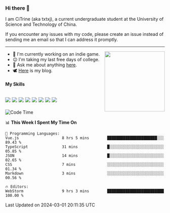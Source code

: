 ### Hi there 👋

I am CiTrine (aka txtxj), a current undergraduate student at the University of Science and Technology of China.

If you encounter any issues with my code, please create an issue instead of sending me an email so that I can address it promptly.

---

<img align="right" height="190" src="http://github-profile-summary-cards.vercel.app/api/cards/stats?username=txtxj&theme=vue">

- 🌱 I'm currently working on an indie game.
- 😉 I'm taking my last free days of college.
- 💬 Ask me about anything [here](https://github.com/txtxj/txtxj/issues).
- 🕊️ [Here](https://txtxj.top) is my blog.

#### My Skills

![](https://img.shields.io/badge/Unity-000000?logo=unity&logoColor=fff)
![](https://img.shields.io/badge/C%23-239120?logo=csharp&logoColor=fff)
![](https://img.shields.io/badge/Python-3e74a2?logo=python&logoColor=fff)
![](https://img.shields.io/badge/C++-65318e?logo=cplusplus&logoColor=fff)
![](https://img.shields.io/badge/C-5654a2?logo=c&logoColor=fff)
![](https://img.shields.io/badge/Vue-4FC08D?logo=vuedotjs&logoColor=fff)
![](https://img.shields.io/badge/Blender-f5792a?logo=blender&logoColor=fff)
![](https://img.shields.io/badge/MS%20SQL-cc2927?logo=microsoftsqlserver&logoColor=fff)
---

<!--START_SECTION:waka-->
![Code Time](http://img.shields.io/badge/Code%20Time-1%2C626%20hrs%2055%20mins-blue)

📊 **This Week I Spent My Time On** 

```text
💬 Programming Languages: 
Vue.js                   8 hrs 5 mins        ██████████████████████░░░   89.43 % 
TypeScript               31 mins             █░░░░░░░░░░░░░░░░░░░░░░░░   05.85 % 
JSON                     14 mins             █░░░░░░░░░░░░░░░░░░░░░░░░   02.65 % 
CSS                      7 mins              ░░░░░░░░░░░░░░░░░░░░░░░░░   01.34 % 
Markdown                 3 mins              ░░░░░░░░░░░░░░░░░░░░░░░░░   00.56 % 

🔥 Editors: 
WebStorm                 9 hrs 3 mins        █████████████████████████   100.00 % 
```


 Last Updated on 2024-03-01 20:11:35 UTC
<!--END_SECTION:waka-->
